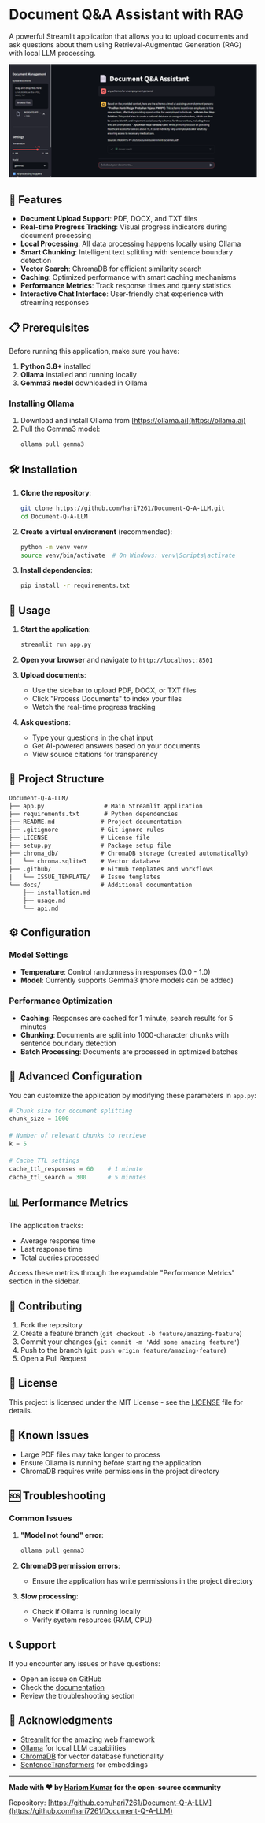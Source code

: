 # Document Q&A Assistant with RAG

A powerful Streamlit application that allows you to upload documents and ask questions about them using Retrieval-Augmented Generation (RAG) with local LLM processing.

![Document Q&A Assistant with RAG](/image.png)

## 🚀 Features

- **Document Upload Support**: PDF, DOCX, and TXT files
- **Real-time Progress Tracking**: Visual progress indicators during document processing
- **Local Processing**: All data processing happens locally using Ollama
- **Smart Chunking**: Intelligent text splitting with sentence boundary detection
- **Vector Search**: ChromaDB for efficient similarity search
- **Caching**: Optimized performance with smart caching mechanisms
- **Performance Metrics**: Track response times and query statistics
- **Interactive Chat Interface**: User-friendly chat experience with streaming responses

## 📋 Prerequisites

Before running this application, make sure you have:

1. **Python 3.8+** installed
2. **Ollama** installed and running locally
3. **Gemma3 model** downloaded in Ollama

### Installing Ollama

1. Download and install Ollama from [https://ollama.ai](https://ollama.ai)
2. Pull the Gemma3 model:
   ```bash
   ollama pull gemma3
   ```

## 🛠️ Installation

1. **Clone the repository**:
   ```bash
   git clone https://github.com/hari7261/Document-Q-A-LLM.git
   cd Document-Q-A-LLM
   ```

2. **Create a virtual environment** (recommended):
   ```bash
   python -m venv venv
   source venv/bin/activate  # On Windows: venv\Scripts\activate
   ```

3. **Install dependencies**:
   ```bash
   pip install -r requirements.txt
   ```

## 🚀 Usage

1. **Start the application**:
   ```bash
   streamlit run app.py
   ```

2. **Open your browser** and navigate to `http://localhost:8501`

3. **Upload documents**:
   - Use the sidebar to upload PDF, DOCX, or TXT files
   - Click "Process Documents" to index your files
   - Watch the real-time progress tracking

4. **Ask questions**:
   - Type your questions in the chat input
   - Get AI-powered answers based on your documents
   - View source citations for transparency

## 📁 Project Structure

```
Document-Q-A-LLM/
├── app.py                 # Main Streamlit application
├── requirements.txt       # Python dependencies
├── README.md             # Project documentation
├── .gitignore            # Git ignore rules
├── LICENSE               # License file
├── setup.py              # Package setup file
├── chroma_db/            # ChromaDB storage (created automatically)
│   └── chroma.sqlite3    # Vector database
├── .github/              # GitHub templates and workflows
│   └── ISSUE_TEMPLATE/   # Issue templates
└── docs/                 # Additional documentation
    ├── installation.md
    ├── usage.md
    └── api.md
```

## ⚙️ Configuration

### Model Settings
- **Temperature**: Control randomness in responses (0.0 - 1.0)
- **Model**: Currently supports Gemma3 (more models can be added)

### Performance Optimization
- **Caching**: Responses are cached for 1 minute, search results for 5 minutes
- **Chunking**: Documents are split into 1000-character chunks with sentence boundary detection
- **Batch Processing**: Documents are processed in optimized batches

## 🔧 Advanced Configuration

You can customize the application by modifying these parameters in `app.py`:

```python
# Chunk size for document splitting
chunk_size = 1000

# Number of relevant chunks to retrieve
k = 5

# Cache TTL settings
cache_ttl_responses = 60    # 1 minute
cache_ttl_search = 300      # 5 minutes
```

## 📊 Performance Metrics

The application tracks:
- Average response time
- Last response time
- Total queries processed

Access these metrics through the expandable "Performance Metrics" section in the sidebar.

## 🤝 Contributing

1. Fork the repository
2. Create a feature branch (`git checkout -b feature/amazing-feature`)
3. Commit your changes (`git commit -m 'Add some amazing feature'`)
4. Push to the branch (`git push origin feature/amazing-feature`)
5. Open a Pull Request

## 📝 License

This project is licensed under the MIT License - see the [LICENSE](LICENSE) file for details.

## 🐛 Known Issues

- Large PDF files may take longer to process
- Ensure Ollama is running before starting the application
- ChromaDB requires write permissions in the project directory

## 🆘 Troubleshooting

### Common Issues

1. **"Model not found" error**:
   ```bash
   ollama pull gemma3
   ```

2. **ChromaDB permission errors**:
   - Ensure the application has write permissions in the project directory

3. **Slow processing**:
   - Check if Ollama is running locally
   - Verify system resources (RAM, CPU)

## 📞 Support

If you encounter any issues or have questions:
- Open an issue on GitHub
- Check the [documentation](docs/)
- Review the troubleshooting section

## 🙏 Acknowledgments

- [Streamlit](https://streamlit.io/) for the amazing web framework
- [Ollama](https://ollama.ai/) for local LLM capabilities
- [ChromaDB](https://www.trychroma.com/) for vector database functionality
- [SentenceTransformers](https://www.sbert.net/) for embeddings

---

**Made with ❤️ by [Hariom Kumar](https://github.com/hari7261) for the open-source community**

Repository: [https://github.com/hari7261/Document-Q-A-LLM](https://github.com/hari7261/Document-Q-A-LLM)
